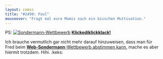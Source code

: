 ```yaml
---
layout: comic
title: "#2499: Faul"
mouseover: "Fragt mal eure Mamis nach ein bisschen Muttivation."
---
```


PS:
<a href="http://www.mycomics.de/content/web-sondermann-2012.html" title="Sondermann-Wettbewerb"><img src="http://www.fonflatter.de/bilder/comic_sondermann.jpg" alt="Sondermann-Wettbewerb" /></a>
<a href="http://www.mycomics.de/content/web-sondermann-2012.html" title="Sondermann-Wettbewerb"><strong>Klickediklickklack!</strong></a>

Ich brauche vermutlich gar nicht mehr darauf hinzuweisen, dass man für Fred beim <a href="http://www.mycomics.de/content/web-sondermann-2012.html" title="Sondermann-Wettbewerb"><strong>Web-Sondermann</strong>-Wettbewerb abstimmen kann</a>, mache es aber hiermit trotzdem.
Hihi.
:keks:
